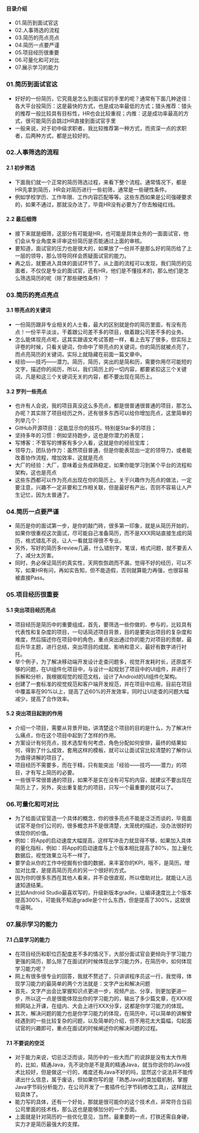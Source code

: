 #### 目录介绍
- 01.简历到面试官这
- 02.人事筛选的流程
- 03.简历的亮点亮点
- 04.简历一点要严谨
- 05.项目经历很重要
- 06.可量化和可对比
- 07.展示学习的能力



### 01.简历到面试官这
- 好好的一份简历，它究竟是怎么到面试官的手里的呢？通常有下面几种途径：各大平台投简历：这是最快的方式，也是成功率最低的方式；猎头推荐：猎头的推荐一般比较具有目标性，HR也会比较重视；内推：这是成功率最高的方式，很可能简历会跳过HR直接到面试官手里
- 一般来说，对于初中级求职者，我比较推荐第一种方式，而资深一点的求职者，后两种方式，都是比较好的。


### 02.人事筛选的流程
#### 2.1 初步筛选
- 下面我们就一个正常的简历筛选过程，来看下整个流程。通常情况下，都是HR先拿到简历，HR会对简历进行一些初筛，通常是一些硬性条件。
- 例如学校学历、工作年限、工作内容匹配等等。这些东西如果是公司强硬要求的，如果不通过，那就没办法了，毕竟HR没有必要为了你去触碰红线。

#### 2.2 最后细筛
- 接下来就是细筛，这部分有可能是HR，也可能是具体业务的一面面试官，他们会从专业角度来评审这份简历是否能通过上面的审核。
- 要知道，面试官的压力也是很大的，如果放了一份并不是那么好的简历给了上一层的领导，那么领导同样会质疑面试官的能力。
- 再之后，就要进入具体的面试环节了。从上面的流程可以发现，我们简历的见面者，不仅仅是专业的面试官，还有HR，他们是不懂技术的，那么他们是怎么筛选简历的呢（除了那些硬性条件）？


### 03.简历的亮点亮点
#### 3.1 带亮点的关键词
- 一份简历跟非专业相关的人士看，最大的区别就是你的简历里面，有没有亮点！一份平平淡淡，干着跟公司差不多的项目，做着跟公司差不多的业务。
- 怎么能体现亮点呢，这其实跟语文考试答题一样，看上去写了很多，但实际上评卷的时候，只看关键词，你命中了带亮点的关键词，你的简历就被点亮了，而点亮简历的关键词，实际上就隐藏在前面一篇文章中。
- 经验——技巧——潜力。简历，简历，突出的是简和历，需要你用尽可能短的文字，描述你的阅历，所以，我们简历上的一切内容，都要紧扣这三个关键词，凡是和这三个关键词无关的内容，都不要出现在简历上。


#### 3.2 罗列一些亮点
- 也许有人会说，我的项目真没这么多亮点，都是很普通很普通的项目，那怎么办呢？其实除了项目经历之外，还有很多东西可以给你增加亮点，这里简单的列举几个：
- GitHub开源项目：这能显示你的技巧，特别是Star多的项目；
- 坚持多年的习惯：例如坚持跑步，这也是你潜力的表现；
- 写博客：不管写的博客有多少人看，这就是你的经验宝库；
- 领导力，团队协作力：虽然项目普通，但是你能表现出一定的领导力，或者能改善协作流程，增加效率，这就是亮点
- 大厂的经验：大厂，意味着业务成熟稳定，如果你能学习到某个平台的流程和架构，这也是亮点
- 这些东西都可以作为亮点出现在你的简历上。关于兴趣作为亮点的做法，一定要注意，兴趣不一定非要和工作相关联，但是最好有产出，否则不容易让人产生记忆，因为太普通了。


### 04.简历一点要严谨
- 简历是你的面试第一步，是你的敲门砖，很多第一印象，就是从简历开始的，如果你很重视这次面试，尽可能自己准备简历，而不是XXX网站直接生成的简历，格式错乱不说，让人一看就显得很不专业。
- 另外，写好的简历多review几遍，什么错别字，笔误，格式问题，就不要丢人了，减分太厉害。
- 同时，务必保证简历的真实性，天网恢恢疏而不漏，觉得不好的经历，可以不写，如果HR有问，再如实告知，但不能造假，否则就算能力再强，也很容易被直接Pass。


### 05.项目经历很重要
#### 5.1 突出项目经历亮点
- 项目经历是简历中的重要组成，首先，要筛选一些你做的、参与的，比较具有代表性和复杂度的项目，一句话简述项目背景，目的是要突出项目的复杂度和难度，然后描述你在项目中的角色，重点突出通过你的能力对项目的贡献，最后升华主题，进行总结，突出项目的成就、影响和意义，最好有数字进行衬托。
- 举个例子，为了解决移动端开发设计走查问题多，视觉开发耗时长，还原度不够的问题，在UI组件化项目中，与设计一起规划了项目中的UI组件，并进行了拆解和分析，我根据视觉的规范文档，设计了Android的UI组件化架构。
- 创建了一套标准的视觉规范和客户端开发规范，并在项目中应用，目前在项目中覆盖率在90%以上，提高了近60%的开发效率，同时让UI走查的问题大幅减少，提高了合作效率。


#### 5.2 突出项目起到的作用
- 介绍一个项目，需要从背景开始，讲清楚这个项目的目的是什么，为了解决什么痛点，你在这个项目中起到了怎样的作用。
- 方案设计有何亮点，技术选型有何考虑，角色分配如何安排，最终的结果如何，得到了什么成效，套用这样的模板，就可以让面试官比较清楚的了解你认为值得讲解的项目了。
- 项目经历不需要多，而在于精，只有能突出「经验——技巧——潜力」的项目，才有写上简历的必要。
- 一些很平常很普通的项目，如果不是实在没有可写的内容，就建议不要出现在简历上了，另外，突出重复能力的项目，只写一个最重要的就可以了。


### 06.可量化和可对比
- 为了给面试官营造一个具体的概念，你的很多亮点不能是泛泛而谈的，毕竟面试官不是你们公司的，很多概念并不是很清楚，太笼统的描述，没办法很好的体现你的价值。
- 例如：将App的启动速度大幅提高，这样写冲击力就显得不够，如果加入具体的量化指标，例如：将App的启动速度与上个版本相比提高了80%，加上量化数据后，视觉效果立马不一样了。
- 要学会从你的工作中挖掘有价值的数据，来丰富你的KPI，哦不，是简历。增加对比度，是提高简历亮点的另一个很好的方式。
- 因为你的很多东西在其他人看来，并不会很直观，所以借助对比，就能让人迅速知道结果。
- 比如Android Studio最喜欢写的，升级新版本gradle，让编译速度比上个版本提高300%，可能我不知道gradle是个什么东西，但是提高了300%，这就很牛逼啊。


### 07.展示学习的能力
#### 7.1 凸显学习的能力
- 在项目经历和职位匹配度差不多的情况下，大部分面试官会更倾向于学习能力更强的简历，那么除了在面试的时候体现出学习能力外，在简历中，如何体现学习能力呢？
- 网上有很多很专业的回答，我就不赘述了，只讲讲程序员这一行，我觉得，体现学习能力的最简单的两个方法就是：文字产出和解决问题
- 首先，文字产出会比掌握知识点更进一步，视频产出、分享，则更加更进一步，所以这一点是很能体现出你的学习能力的，输出了多少篇文章，在XXX视频网站上开课，在组内、大会上进行XXX分享，这都是你学习能力的体现。
- 其次，解决问题的能力也是你学习能力的体现，在简历中，可以简单的讲解曾经遇到的一些比较复杂的问题，以及简单的介绍，但不用花太大篇幅，勾起面试官的兴趣即可，重点在面试的时候阐述你的解决问题的过程。


#### 7.1 不要说的空泛
- 对于能力来说，切忌泛泛而谈，简历中的一些大而广的说辞是没有太大作用的，比如，精通Java，先不说你是不是真的精通Java，就当你说你的Java技术比较好，但是做这一行的，难度还有Java不好的吗，显然这个说法并不能传递出什么信息，属于废话，但如果你写的是「熟悉Java的类加载机制，掌握Java字节码分析能力，在公司开发了一套插件化|字节码修改工具」，这样就比较具体了。
- 能力写的具体，还有一个好处，那就是很可能你的这个技术点，非常符合当前公司里面的技术栈，那么这也是能够加分的一个方面。
- 上面就是针对简历的一些优化意见，当然，最重要的一点，打铁还需自身硬，实力才是简历最强大的支撑。














